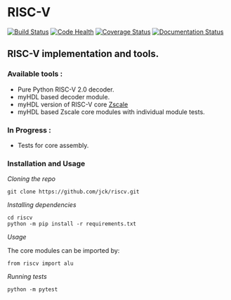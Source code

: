 # RISC-V

[![Build Status](https://travis-ci.org/meetshah1995/riscv.svg?branch=master)](https://travis-ci.org/meetshah1995/riscv)
[![Code Health](https://landscape.io/github/meetshah1995/riscv/master/landscape.svg?style=flat)](https://landscape.io/github/meetshah1995/riscv/master)
[![Coverage Status](https://coveralls.io/repos/github/meetshah1995/riscv/badge.svg?branch=dev)](https://coveralls.io/github/meetshah1995/riscv?branch=dev)
[![Documentation Status](https://readthedocs.org/projects/riscv/badge/?version=latest)](http://riscv.readthedocs.io/en/latest/?badge=latest)

## RISC-V implementation and tools.

### Available tools : 

* Pure Python RISC-V 2.0 decoder.
* myHDL based decoder module.
* myHDL version of RISC-V core [Zscale](https://github.com/ucb-bar/zscale/)
* myHDL based Zscale core modules with individual module tests.

### In Progress :

* Tests for core assembly.


### Installation and Usage

*Cloning the repo*

```
git clone https://github.com/jck/riscv.git
```

*Installing dependencies*

```
cd riscv
python -m pip install -r requirements.txt
```

*Usage*

The core modules can be imported by:

```
from riscv import alu
```

*Running tests*

```
python -m pytest
```

